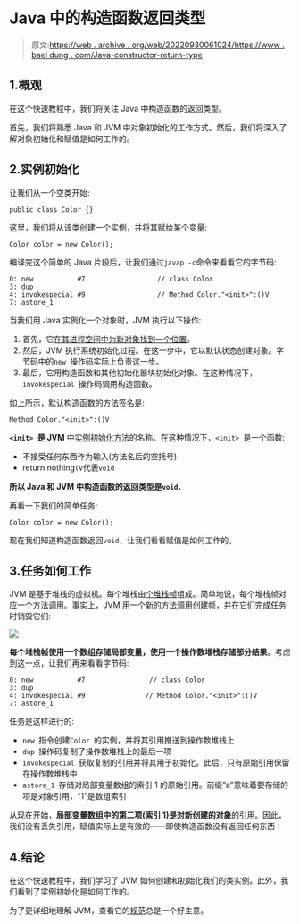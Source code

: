 # Java 中的构造函数返回类型

> 原文:[https://web . archive . org/web/20220930061024/https://www . bael dung . com/Java-constructor-return-type](https://web.archive.org/web/20220930061024/https://www.baeldung.com/java-constructor-return-type)

## 1.概观

在这个快速教程中，我们将关注 Java 中构造函数的返回类型。

首先，我们将熟悉 Java 和 JVM 中对象初始化的工作方式。然后，我们将深入了解对象初始化和赋值是如何工作的。

## 2.实例初始化

让我们从一个空类开始:

```
public class Color {}
```

这里，我们将从该类创建一个实例，并将其赋给某个变量:

```
Color color = new Color();
```

编译完这个简单的 Java 片段后，让我们通过`javap -c`命令来看看它的字节码:

```
0: new           #7                  // class Color
3: dup
4: invokespecial #9                  // Method Color."<init>":()V
7: astore_1
```

当我们用 Java 实例化一个对象时，JVM 执行以下操作:

1.  首先，它[在其进程空间中为新对象找到一个位置](https://web.archive.org/web/20220926182252/https://alidg.me/blog/2019/6/21/tlab-jvm)。
2.  然后，JVM 执行系统初始化过程。在这一步中，它以默认状态创建对象。字节码中的`new `操作码实际上负责这一步。
3.  最后，它用构造函数和其他初始化器块初始化对象。在这种情况下，`invokespecial `操作码调用构造函数。

如上所示，默认构造函数的方法签名是:

```
Method Color."<init>":()V
```

**`<init> `是 JVM** 中[实例初始化方法](https://web.archive.org/web/20220926182252/https://docs.oracle.com/javase/specs/jvms/se14/html/jvms-2.html#jvms-2.9)的名称。在这种情况下，`<init> `是一个函数:

*   不接受任何东西作为输入(方法名后的空括号)
*   return nothing`(V`代表`void`

**所以 Java 和 JVM 中构造函数的返回类型是`void.`**

再看一下我们的简单任务:

```
Color color = new Color();
```

现在我们知道构造函数返回`void`，让我们看看赋值是如何工作的。

## 3.任务如何工作

JVM 是基于堆栈的虚拟机。每个堆栈由[个堆栈帧](https://web.archive.org/web/20220926182252/https://docs.oracle.com/javase/specs/jvms/se14/html/jvms-2.html#jvms-2.6)组成。简单地说，每个堆栈帧对应一个方法调用。事实上，JVM 用一个新的方法调用创建帧，并在它们完成任务时销毁它们:

[![](../Images/106aa184ee09572860eb790120cab57f.png)](/web/20220926182252/https://www.baeldung.com/wp-content/uploads/2020/06/simple-ol.svg)

**每个堆栈帧使用一个数组存储局部变量，使用一个操作数堆栈存储部分结果**。考虑到这一点，让我们再来看看字节码:

```
0: new           #7                // class Color
3: dup
4: invokespecial #9               // Method Color."<init>":()V
7: astore_1
```

任务是这样进行的:

*   `new `指令创建`Color `的实例，并将其引用推送到操作数堆栈上
*   `dup `操作码复制了操作数堆栈上的最后一项
*   `invokespecial `获取复制的引用并将其用于初始化。此后，只有原始引用保留在操作数堆栈中
*   `astore_1 `存储对局部变量数组的索引 1 的原始引用。前缀“a”意味着要存储的项是对象引用，“1”是数组索引

从现在开始，**局部变量数组中的第二项(索引 1)是对新创建的对象**的引用。因此，我们没有丢失引用，赋值实际上是有效的——即使构造函数没有返回任何东西！

## 4.结论

在这个快速教程中，我们学习了 JVM 如何创建和初始化我们的类实例。此外，我们看到了实例初始化是如何工作的。

为了更详细地理解 JVM，查看它的[规范](https://web.archive.org/web/20220926182252/https://docs.oracle.com/javase/specs/jvms/se14/html/index.html)总是一个好主意。